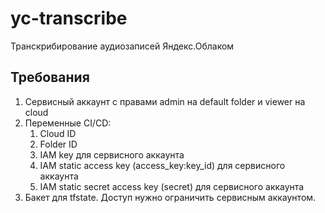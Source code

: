 # yc-transcribe

Транскрибирование аудиозаписей Яндекс.Облаком

## Требования

1. Сервисный аккаунт с правами admin на default folder и viewer на cloud
2. Переменные CI/CD:
   1. Cloud ID
   2. Folder ID
   3. IAM key для сервисного аккаунта
   4. IAM static access key (access_key:key_id) для сервисного аккаунта
   5. IAM static secret access key (secret) для сервисного аккаунта
3. Бакет для tfstate. Доступ нужно ограничить сервисным аккаунтом.
